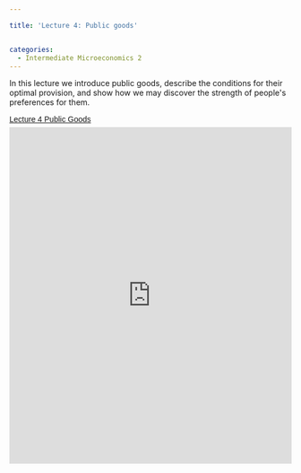 ```yaml
---

title: 'Lecture 4: Public goods'


categories:
  - Intermediate Microeconomics 2
---
```

In this lecture we introduce public goods, describe the conditions for their optimal provision, and show how we may discover the strength of people's preferences for them. 

<p style=" margin: 12px auto 6px auto; font-family: Helvetica,Arial,Sans-serif; font-style: normal; font-variant: normal; font-weight: normal; font-size: 14px; line-height: normal; font-size-adjust: none; font-stretch: normal; -x-system-font: none; display: block;">   <a title="View Lecture 4 Public Goods on Scribd" href="https://www.scribd.com/doc/127860567/Lecture-4-Public-Goods" style="text-decoration: underline;">Lecture 4 Public Goods</a></p><iframe src="https://www.scribd.com/embeds/127860567/content?start_page=1&view_mode=scroll" data-auto-height="false" data-aspect-ratio="undefined" scrolling="no" width="100%" height="600" frameborder="0"></iframe>